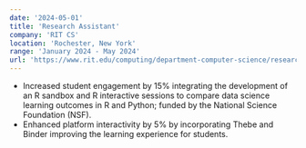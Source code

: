 ```yaml
---
date: '2024-05-01'
title: 'Research Assistant'
company: 'RIT CS'
location: 'Rochester, New York'
range: 'January 2024 - May 2024'
url: 'https://www.rit.edu/computing/department-computer-science/research'
---
```


- Increased student engagement by 15% integrating the development of an R sandbox and R interactive sessions to compare data science learning outcomes in R and Python; funded by the National Science Foundation (NSF).
- Enhanced platform interactivity by 5% by incorporating Thebe and Binder improving the learning experience for students.
